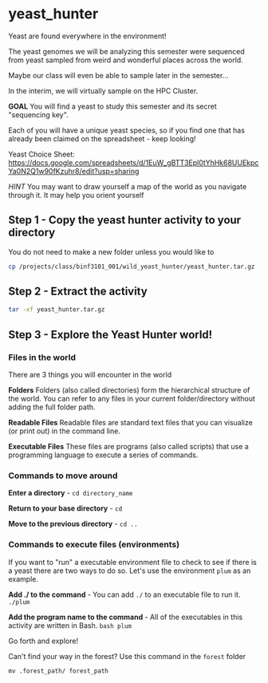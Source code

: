 # yeast_hunter

Yeast are found everywhere in the environment! 

The yeast genomes we will be analyzing this semester were sequenced from yeast sampled from weird and wonderful places across the world. 

Maybe our class will even be able to sample later in the semester... 

In the interim, we will virtually sample on the HPC Cluster. 


**GOAL** You will find a yeast to study this semester and its secret "sequencing key". 

Each of you will have a unique yeast species, so if you find one that has already been claimed on the spreadsheet - keep looking!

Yeast Choice Sheet: https://docs.google.com/spreadsheets/d/1EuW_gBTT3Epl0tYhHk68UUEkpcYa0N2Q1w90fKzuhr8/edit?usp=sharing 


_HINT_ You may want to draw yourself a map of the world as you navigate through it. It may help you orient yourself


## Step 1 - Copy the yeast hunter activity to your directory

You do not need to make a new folder unless you would like to

```bash
cp /projects/class/binf3101_001/wild_yeast_hunter/yeast_hunter.tar.gz .
```

## Step 2 - Extract the activity

```bash
tar -xf yeast_hunter.tar.gz
```

## Step 3 - Explore the Yeast Hunter world!

### Files in the world

There are 3 things you will encounter in the world

**Folders** Folders (also called directories) form the hierarchical structure of the world. You can refer to any files in your current folder/directory without adding the full folder path. 

**Readable Files** Readable files are standard text files that you can visualize (or print out) in the command line. 

**Executable Files** These files are programs (also called scripts) that use a programming language to execute a series of commands. 


### Commands to move around

**Enter a directory** - `cd directory_name`

**Return to your base directory** - `cd`

**Move to the previous directory** - `cd ..`


### Commands to execute files (environments)

If you want to "run" a executable environment file to check to see if there is a yeast there are two ways to do so. Let's use the environment `plum` as an example. 

**Add ./ to the command** - You can add `./` to an executable file to run it. `./plum`

**Add the program name to the command** - All of the executables in this activity are written in Bash. `bash plum`

Go forth and explore!

Can't find your way in the forest? Use this command in the `forest` folder

`mv .forest_path/ forest_path`
